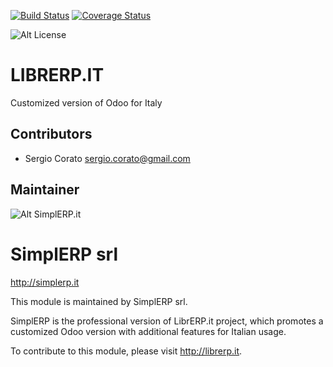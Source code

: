 [![Build Status](https://travis-ci.org/sergiocorato/__librerp__.svg?branch=8.0)](https://travis-ci.org/sergiocorato/__librerp__)
[![Coverage Status](https://coveralls.io/repos/sergiocorato/__librerp__/badge.svg?branch=8.0&service=github)](https://coveralls.io/github/sergiocorato/__librerp__?branch=8.0)

![Alt License](https://img.shields.io/badge/licence-AGPL--3-blue.svg) 


LIBRERP.IT
====================================

Customized version of Odoo for Italy


Contributors
------------

* Sergio Corato <sergio.corato@gmail.com>

Maintainer
----------

![Alt SimplERP.it](http://simplerp.it/images/Logo.png "SimplERP.it") 

SimplERP srl
=======================

http://simplerp.it

This module is maintained by SimplERP srl.

SimplERP is the professional version of LibrERP.it project, which promotes a customized Odoo version with additional features for Italian usage.

To contribute to this module, please visit http://librerp.it.
